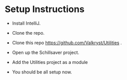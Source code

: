 # Setup Instructions

- Install IntelliJ. 

- Clone the repo.

- Clone this repo https://github.com/Valkryst/Utilities .

- Open up the Schillsaver project.

- Add the Utilities project as a module

- You should be all setup now.
